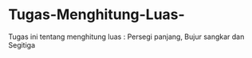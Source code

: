 # Tugas-Menghitung-Luas-
Tugas ini tentang menghitung luas : Persegi panjang, Bujur sangkar dan Segitiga
